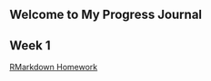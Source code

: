 ## Welcome to My Progress Journal

## Week 1

[RMarkdown Homework](https://pjournal.github.io/mef03-oguzkirazdiken/Oguz-Kirazdiken-R-Markdown-Homework.html)


